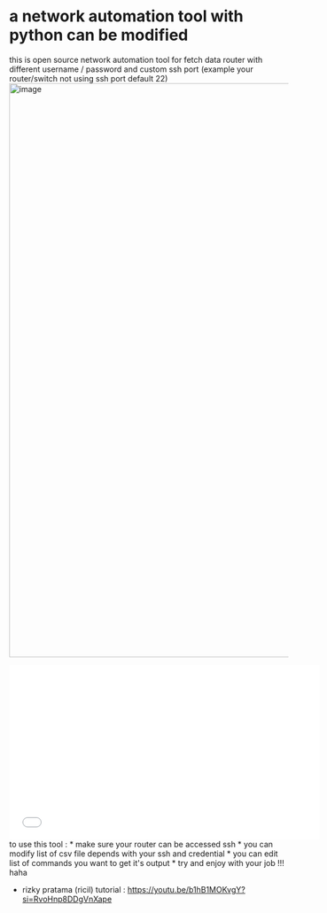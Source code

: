 # a network automation tool with python can be modified
this is open source network automation tool for fetch data router with different username / password and custom ssh port (example your router/switch not using ssh port default 22) 
<img width="1920" height="1036" alt="image" src="https://github.com/user-attachments/assets/4726cb7d-abf8-408f-b271-55a3e3e43a76" />
<iframe width="560" height="315" src="[https://www.youtube.com/embed/VIDEO_ID](https://youtu.be/b1hB1MOKvgY?si=RvoHnp8DDgVnXape)" frameborder="0" allow="accelerometer; autoplay; clipboard-write; encrypted-media; gyroscope; picture-in-picture; web-share" referrerpolicy="strict-origin-when-cross-origin" allowfullscreen></iframe>
to use this tool :
* make sure your router can be accessed ssh
* you can modify list of csv file depends with your ssh and credential
* you can edit list of commands you want to get it's output
* try and enjoy with your job !!! haha

* rizky pratama (ricil)
tutorial : https://youtu.be/b1hB1MOKvgY?si=RvoHnp8DDgVnXape
